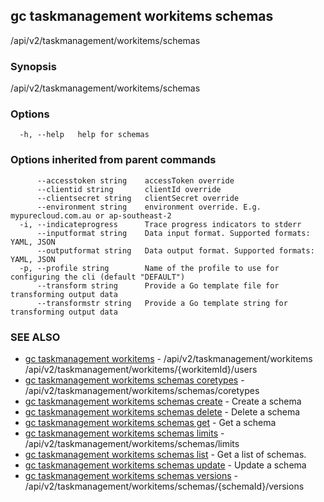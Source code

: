 ## gc taskmanagement workitems schemas

/api/v2/taskmanagement/workitems/schemas

### Synopsis

/api/v2/taskmanagement/workitems/schemas

### Options

```
  -h, --help   help for schemas
```

### Options inherited from parent commands

```
      --accesstoken string    accessToken override
      --clientid string       clientId override
      --clientsecret string   clientSecret override
      --environment string    environment override. E.g. mypurecloud.com.au or ap-southeast-2
  -i, --indicateprogress      Trace progress indicators to stderr
      --inputformat string    Data input format. Supported formats: YAML, JSON
      --outputformat string   Data output format. Supported formats: YAML, JSON
  -p, --profile string        Name of the profile to use for configuring the cli (default "DEFAULT")
      --transform string      Provide a Go template file for transforming output data
      --transformstr string   Provide a Go template string for transforming output data
```

### SEE ALSO

* [gc taskmanagement workitems](gc_taskmanagement_workitems.html)	 - /api/v2/taskmanagement/workitems /api/v2/taskmanagement/workitems/{workitemId}/users
* [gc taskmanagement workitems schemas coretypes](gc_taskmanagement_workitems_schemas_coretypes.html)	 - /api/v2/taskmanagement/workitems/schemas/coretypes
* [gc taskmanagement workitems schemas create](gc_taskmanagement_workitems_schemas_create.html)	 - Create a schema
* [gc taskmanagement workitems schemas delete](gc_taskmanagement_workitems_schemas_delete.html)	 - Delete a schema
* [gc taskmanagement workitems schemas get](gc_taskmanagement_workitems_schemas_get.html)	 - Get a schema
* [gc taskmanagement workitems schemas limits](gc_taskmanagement_workitems_schemas_limits.html)	 - /api/v2/taskmanagement/workitems/schemas/limits
* [gc taskmanagement workitems schemas list](gc_taskmanagement_workitems_schemas_list.html)	 - Get a list of schemas.
* [gc taskmanagement workitems schemas update](gc_taskmanagement_workitems_schemas_update.html)	 - Update a schema
* [gc taskmanagement workitems schemas versions](gc_taskmanagement_workitems_schemas_versions.html)	 - /api/v2/taskmanagement/workitems/schemas/{schemaId}/versions


